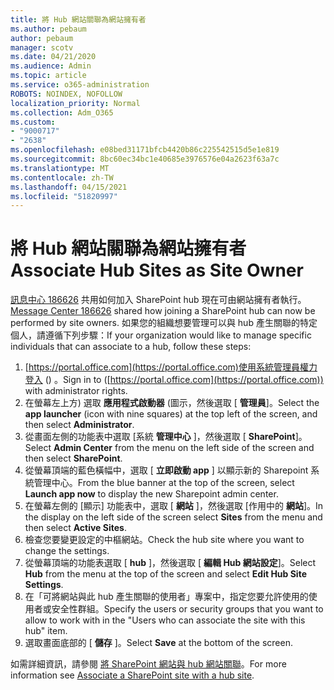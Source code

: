 ```yaml
---
title: 將 Hub 網站關聯為網站擁有者
ms.author: pebaum
author: pebaum
manager: scotv
ms.date: 04/21/2020
ms.audience: Admin
ms.topic: article
ms.service: o365-administration
ROBOTS: NOINDEX, NOFOLLOW
localization_priority: Normal
ms.collection: Adm_O365
ms.custom:
- "9000717"
- "2638"
ms.openlocfilehash: e08bed31171bfcb4420b86c225542515d5e1e819
ms.sourcegitcommit: 8bc60ec34bc1e40685e3976576e04a2623f63a7c
ms.translationtype: MT
ms.contentlocale: zh-TW
ms.lasthandoff: 04/15/2021
ms.locfileid: "51820997"
---
```

# <a name="associate-hub-sites-as-site-owner"></a><span data-ttu-id="9aaf1-102">將 Hub 網站關聯為網站擁有者</span><span class="sxs-lookup"><span data-stu-id="9aaf1-102">Associate Hub Sites as Site Owner</span></span>

<span data-ttu-id="9aaf1-103">[訊息中心 186626](https://admin.microsoft.com/Adminportal/Home?source=applauncher#/MessageCenter?id=MC186626) 共用如何加入 SharePoint hub 現在可由網站擁有者執行。</span><span class="sxs-lookup"><span data-stu-id="9aaf1-103">[Message Center 186626](https://admin.microsoft.com/Adminportal/Home?source=applauncher#/MessageCenter?id=MC186626) shared how joining a SharePoint hub can now be performed by site owners.</span></span> <span data-ttu-id="9aaf1-104">如果您的組織想要管理可以與 hub 產生關聯的特定個人，請遵循下列步驟：</span><span class="sxs-lookup"><span data-stu-id="9aaf1-104">If your organization would like to manage specific individuals that can associate to a hub, follow these steps:</span></span> 

1. <span data-ttu-id="9aaf1-105">[https://portal.office.com](https://portal.office.com)使用系統管理員權力登入 () 。</span><span class="sxs-lookup"><span data-stu-id="9aaf1-105">Sign in to ([https://portal.office.com](https://portal.office.com)) with administrator rights.</span></span>
2. <span data-ttu-id="9aaf1-106">在螢幕左上方) 選取 **應用程式啟動器** (圖示，然後選取 [ **管理員**]。</span><span class="sxs-lookup"><span data-stu-id="9aaf1-106">Select the **app launcher** (icon with nine squares) at the top left of the screen, and then select **Administrator**.</span></span>
3. <span data-ttu-id="9aaf1-107">從畫面左側的功能表中選取 [系統 **管理中心** ]，然後選取 [ **SharePoint**]。</span><span class="sxs-lookup"><span data-stu-id="9aaf1-107">Select **Admin Center** from the menu on the left side of the screen and then select **SharePoint**.</span></span>
4. <span data-ttu-id="9aaf1-108">從螢幕頂端的藍色橫幅中，選取 [ **立即啟動 app** ] 以顯示新的 Sharepoint 系統管理中心。</span><span class="sxs-lookup"><span data-stu-id="9aaf1-108">From the blue banner at the top of the screen, select **Launch app now** to display the new Sharepoint admin center.</span></span>
5. <span data-ttu-id="9aaf1-109">在螢幕左側的 [顯示] 功能表中，選取 [ **網站** ]，然後選取 [作用中的 **網站**]。</span><span class="sxs-lookup"><span data-stu-id="9aaf1-109">In the display on the left side of the screen select **Sites** from the menu and then select **Active Sites**.</span></span>
6. <span data-ttu-id="9aaf1-110">檢查您要變更設定的中樞網站。</span><span class="sxs-lookup"><span data-stu-id="9aaf1-110">Check the hub site where you want to change the settings.</span></span>
7. <span data-ttu-id="9aaf1-111">從螢幕頂端的功能表選取 [ **hub** ]，然後選取 [ **編輯 Hub 網站設定**]。</span><span class="sxs-lookup"><span data-stu-id="9aaf1-111">Select **Hub** from the menu at the top of the screen and select **Edit Hub Site Settings**.</span></span>
8. <span data-ttu-id="9aaf1-112">在「可將網站與此 hub 產生關聯的使用者」專案中，指定您要允許使用的使用者或安全性群組。</span><span class="sxs-lookup"><span data-stu-id="9aaf1-112">Specify the users or security groups that you want to allow to work with in the "Users who can associate the site with this hub" item.</span></span>
9. <span data-ttu-id="9aaf1-113">選取畫面底部的 [ **儲存** ]。</span><span class="sxs-lookup"><span data-stu-id="9aaf1-113">Select **Save** at the bottom of the screen.</span></span>

<span data-ttu-id="9aaf1-114">如需詳細資訊，請參閱 [將 SharePoint 網站與 hub 網站關聯](https://support.office.com/article/associate-a-sharepoint-site-with-a-hub-site-ae0009fd-af04-4d3d-917d-88edb43efc05)。</span><span class="sxs-lookup"><span data-stu-id="9aaf1-114">For more information see [Associate a SharePoint site with a hub site](https://support.office.com/article/associate-a-sharepoint-site-with-a-hub-site-ae0009fd-af04-4d3d-917d-88edb43efc05).</span></span> 